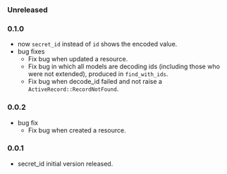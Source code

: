 ### Unreleased

### 0.1.0
  * now `secret_id` instead of `id` shows the encoded value.
  * bug fixes
    * Fix bug when updated a resource.
    * Fix bug in which all models are decoding ids (including those who were not extended), produced in `find_with_ids`.
    * Fix bug when decode_id failed and not raise a `ActiveRecord::RecordNotFound`.

### 0.0.2
  * bug fix
    * Fix bug when created a resource.

### 0.0.1
  * secret_id initial version released.
